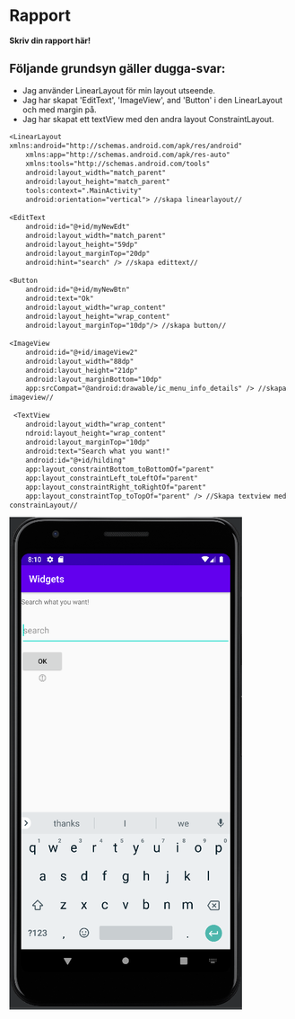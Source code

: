 
# Rapport

**Skriv din rapport här!**


## Följande grundsyn gäller dugga-svar:

- Jag använder LinearLayout för min layout utseende.
- Jag har skapat 'EditText', 'ImageView', and 'Button' i den LinearLayout och med margin på.
- Jag har skapat ett textView med den andra layout ConstraintLayout.
```
<LinearLayout xmlns:android="http://schemas.android.com/apk/res/android"
    xmlns:app="http://schemas.android.com/apk/res-auto"
    xmlns:tools="http://schemas.android.com/tools"
    android:layout_width="match_parent"
    android:layout_height="match_parent"
    tools:context=".MainActivity"
    android:orientation="vertical"> //skapa linearlayout//
    
<EditText
    android:id="@+id/myNewEdt"
    android:layout_width="match_parent"
    android:layout_height="59dp"
    android:layout_marginTop="20dp"
    android:hint="search" /> //skapa edittext//
        
<Button
    android:id="@+id/myNewBtn"
    android:text="Ok"
    android:layout_width="wrap_content"
    android:layout_height="wrap_content"
    android:layout_marginTop="10dp"/> //skapa button//
        
<ImageView
    android:id="@+id/imageView2"
    android:layout_width="88dp"
    android:layout_height="21dp"
    android:layout_marginBottom="10dp"
    app:srcCompat="@android:drawable/ic_menu_info_details" /> //skapa imageview//
    
 <TextView
    android:layout_width="wrap_content"
    ndroid:layout_height="wrap_content"
    android:layout_marginTop="10dp"
    android:text="Search what you want!"
    android:id="@+id/hilding"
    app:layout_constraintBottom_toBottomOf="parent"
    app:layout_constraintLeft_toLeftOf="parent"
    app:layout_constraintRight_toRightOf="parent"
    app:layout_constraintTop_toTopOf="parent" /> //Skapa textview med constrainLayout//
```

![](widgetsapp.png)

